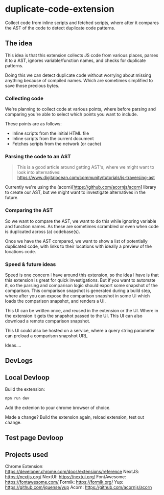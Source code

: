 # duplicate-code-extension
Collect code from inline scripts and fetched scripts, where after it compares the AST of the code to detect duplicate code patterns.


## The idea

This idea is that this extension collects JS code from various places, parses it to a AST, ignores variable/function names, and checks for duplicate patterns. 

Doing this we can detect duplicate code without worrying about missing anything because of compiled names. Which are sometimes simplified to save those precious bytes.

### Collecting code

We're planning to collect code at various points, where before parsing and comparing you're able to select which points you want to include.

These points are as follows:
- Inline scripts from the initial HTML file
- Inline scripts from the current document
- Fetches scripts from the network (or cache)

### Parsing the code to an AST

> This is a good article around getting AST's, where we might want to look into alternatives: https://www.digitalocean.com/community/tutorials/js-traversing-ast

Currently we're using the (acorn)[https://github.com/acornjs/acorn] library to create our AST, but we might want to investigate alternatives in the future.

### Comparing the AST

So we want to compare the AST, we want to do this while ignoring variable and function names. As these are sometimes scrambled or even when code is duplicated across (a) codebase(s).

Once we have the AST compared, we want to show a list of potentially duplicated code, with links to their locations with ideally a preview of the locations code.

### Speed & future ideas

Speed is one concern I have around this extension, so the idea I have is that this extension is great for quick investigations. 
But if you want to automate it, so the parsing and comparison logic should export some snapshot of the comparison. 
This comparison snapshot is generated during a build step, where after you can expose the comparison snapshot in some UI which loads the comparison snapshot, and renders a UI.

This UI can be written once, and reused in the extension or the UI. Where in the extension it gets the snapshot passed to the UI. This UI can also download a remote comparison snapshot.

This UI could also be hosted on a service, where a query string parameter can preload a comparison snapshot URL.

Ideas....

## DevLogs



## Local Devloop

Build the extension:

```bash
npm run dev
```

Add the extenion to your chrome browser of choice.

Made a change? Build the extension again, reload extension, test out change.

## Test page Devloop


## Projects used

Chrome Extension: https://developer.chrome.com/docs/extensions/reference
NextJS: https://nextjs.org/
NextUI: https://nextui.org/
FontAwesome: https://fontawesome.com/
Formik: https://formik.org/
Yup: https://github.com/jquense/yup
Acorn: https://github.com/acornjs/acorn